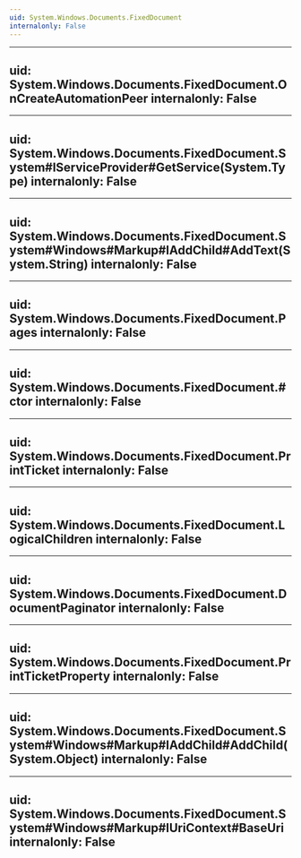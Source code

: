 ```yaml
---
uid: System.Windows.Documents.FixedDocument
internalonly: False
---
```


---
uid: System.Windows.Documents.FixedDocument.OnCreateAutomationPeer
internalonly: False
---

---
uid: System.Windows.Documents.FixedDocument.System#IServiceProvider#GetService(System.Type)
internalonly: False
---

---
uid: System.Windows.Documents.FixedDocument.System#Windows#Markup#IAddChild#AddText(System.String)
internalonly: False
---

---
uid: System.Windows.Documents.FixedDocument.Pages
internalonly: False
---

---
uid: System.Windows.Documents.FixedDocument.#ctor
internalonly: False
---

---
uid: System.Windows.Documents.FixedDocument.PrintTicket
internalonly: False
---

---
uid: System.Windows.Documents.FixedDocument.LogicalChildren
internalonly: False
---

---
uid: System.Windows.Documents.FixedDocument.DocumentPaginator
internalonly: False
---

---
uid: System.Windows.Documents.FixedDocument.PrintTicketProperty
internalonly: False
---

---
uid: System.Windows.Documents.FixedDocument.System#Windows#Markup#IAddChild#AddChild(System.Object)
internalonly: False
---

---
uid: System.Windows.Documents.FixedDocument.System#Windows#Markup#IUriContext#BaseUri
internalonly: False
---
